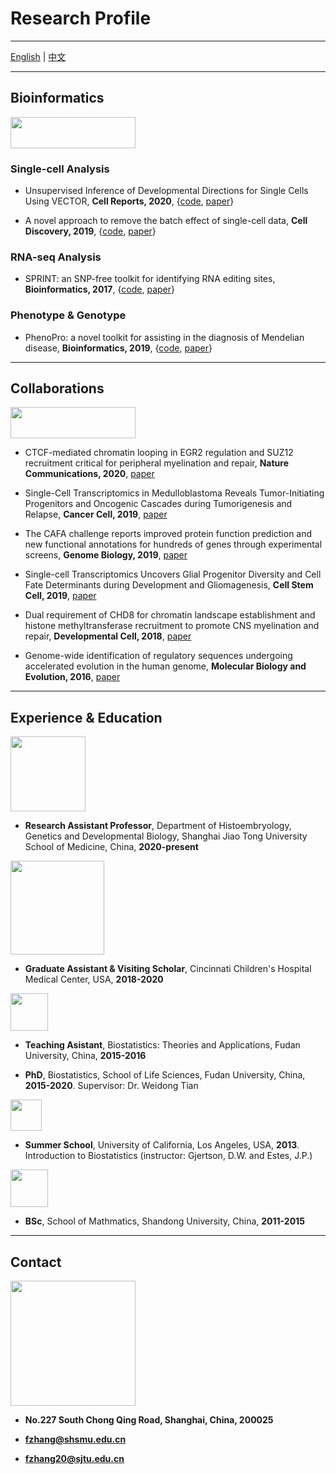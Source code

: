 # Research Profile

---------------------------------------

[English](http://fzhang.bioinfo-lab.com) | [中文](http://fzhang.bioinfo-lab.com/cn)

---------------------------------------

## Bioinformatics

<img src="https://jumphone.github.io/img/bioinfo_logo.png" width="200" height="50">

### Single-cell Analysis

* Unsupervised Inference of Developmental Directions for Single Cells Using VECTOR, **Cell Reports, 2020**, {[code](https://github.com/jumphone/Vector), [paper](https://doi.org/10.1016/j.celrep.2020.108069)}

* A novel approach to remove the batch effect of single-cell data, **Cell Discovery, 2019**, {[code](https://github.com/jumphone/BEER), [paper](https://doi.org/10.1038/s41421-019-0114-x)}

### RNA-seq Analysis

* SPRINT: an SNP-free toolkit for identifying RNA editing sites, **Bioinformatics, 2017**, {[code](https://github.com/jumphone/SPRINT), [paper](https://doi.org/10.1093/bioinformatics/btx473)} 

### Phenotype & Genotype

* PhenoPro: a novel toolkit for assisting in the diagnosis of Mendelian disease, **Bioinformatics, 2019**, {[code](https://github.com/jumphone/PhenoPro), [paper](https://doi.org/10.1093/bioinformatics/btz100)}

---------------------------------------

## Collaborations

<img src="https://jumphone.github.io/img/colla_logo.png" width="200" height="50">

* CTCF-mediated chromatin looping in EGR2 regulation and SUZ12 recruitment critical for peripheral myelination and repair, **Nature Communications, 2020**, [paper](https://doi.org/10.1038/s41467-020-17955-2)

* Single-Cell Transcriptomics in Medulloblastoma Reveals Tumor-Initiating Progenitors and Oncogenic Cascades during Tumorigenesis and Relapse, **Cancer Cell, 2019**, [paper](https://doi.org/10.1016/j.ccell.2019.07.009)

* The CAFA challenge reports improved protein function prediction and new functional annotations for hundreds of genes through experimental screens, **Genome Biology, 2019**, [paper](https://doi.org/10.1186/s13059-019-1835-8)

* Single-cell Transcriptomics Uncovers Glial Progenitor Diversity and Cell Fate Determinants during Development and Gliomagenesis, **Cell Stem Cell, 2019**, [paper](https://doi.org/10.1016/j.stem.2019.03.006)

* Dual requirement of CHD8 for chromatin landscape establishment and histone methyltransferase recruitment to promote CNS myelination and repair, **Developmental Cell, 2018**, [paper](https://doi.org/10.1016/j.devcel.2018.05.022)

* Genome-wide identification of regulatory sequences undergoing accelerated evolution in the human genome, **Molecular Biology and Evolution, 2016**, [paper](https://doi.org/10.1093/molbev/msw128)

---------------------------------------

## Experience & Education

<img src="https://jumphone.github.io/img/jiaotong_logo.png" width="120">

* **Research Assistant Professor**, Department of Histoembryology, Genetics and Developmental Biology, Shanghai Jiao Tong University School of Medicine, China, **2020-present**

<img src="https://jumphone.github.io/img/cchmc_logo.png" width="150">

* **Graduate Assistant & Visiting Scholar**, Cincinnati Children's Hospital Medical Center, USA, **2018-2020**

<img src="https://jumphone.github.io/img/fudan_logo.png" width="60">

* **Teaching Asistant**, Biostatistics: Theories and Applications, Fudan University, China, **2015-2016**

* **PhD**, Biostatistics, School of Life Sciences, Fudan University, China, **2015-2020**. Supervisor: Dr. Weidong Tian

<img src="https://jumphone.github.io/img/UCLA_logo.jpg" width="50">

* **Summer School**, University of California, Los Angeles, USA, **2013**. Introduction to Biostatistics (instructor: Gjertson, D.W. and Estes, J.P.)

<img src="https://jumphone.github.io/img/shandong_logo.jpg" width="60">

* **BSc**, School of Mathmatics, Shandong University, China, **2011-2015** 

---------------------------------------

## Contact

<img src="https://jumphone.github.io/img/email_logo.png" width="200">

* **No.227 South Chong Qing Road, Shanghai, China, 200025**

* **fzhang@shsmu.edu.cn**

* **fzhang20@sjtu.edu.cn**
